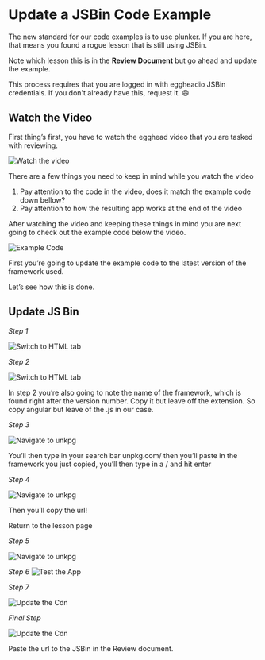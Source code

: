 # Update a JSBin Code Example

The new standard for our code examples is to use plunker. If you are here, that means you found a rogue lesson that is still using JSBin.

Note which lesson this is in the **Review Document** but go ahead and update the example.

This process requires that you are logged in with eggheadio JSBin credentials. If you don't already have this, request it. 😄

## Watch the Video

First thing’s first, you have to watch the egghead video that you are tasked with reviewing.

![Watch the video](/static/illos/reviewers/02-Update-Code/03-watch-the-video.png)

There are a few things you need to keep in mind while you watch the video

1. Pay attention to the code in the video, does it match the example code down bellow? 
2. Pay attention to how the resulting app works at the end of the video

After watching the video and keeping these things in mind you are next going to check out the example code below the video.

![Example Code](/static/illos/reviewers/02-Update-Code/03-example-code.png)

First you’re going to update the example code to the latest version of the framework used.

Let’s see how this is done.

## Update JS Bin 

_Step 1_

![Switch to HTML tab](/static/illos/reviewers/02-Update-Code/03-switch-to-html-tab.png)

_Step 2_

![Switch to HTML tab](/static/illos/reviewers/02-Update-Code/03-locate-script-tags.png)

In step 2 you’re also going to note the name of the framework, which is found right after the version number. Copy it but leave off the extension. So copy angular but leave of the .js in our case. 

_Step 3_

![Navigate to unkpg](/static/illos/reviewers/02-Update-Code/03-use-unpkg.png)

You’ll then type in your search bar unpkg.com/  then you’ll paste in the framework you just copied, you’ll then type in a / and hit enter

_Step 4_

![Navigate to unkpg](/static/illos/reviewers/02-Update-Code/03-Click-the-framework+js-link.png)

Then you’ll copy the url! 

Return to the lesson page

_Step 5_

![Navigate to unkpg](/static/illos/reviewers/02-Update-Code/03-click-this-link.png)

_Step 6_
![Test the App](/static/illos/reviewers/02-Update-Code/03-test-the-app.gif)

_Step 7_

![Update the Cdn](/static/illos/reviewers/02-Update-Code/03-update-the-cdn.gif)

_Final Step_

![Update the Cdn](/static/illos/reviewers/02-Update-Code/03-verify-the-app-works.gif)

Paste the url to the JSBin in the Review document.
